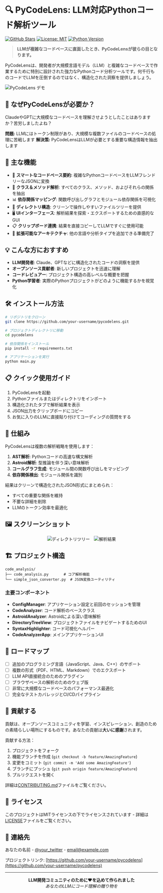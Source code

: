 # 🔍 PyCodeLens: LLM対応Pythonコード解析ツール

[![GitHub Stars](https://img.shields.io/github/stars/your-username/pycodelens?style=social)](https://github.com/your-username/pycodelens)
[![License: MIT](https://img.shields.io/badge/License-MIT-yellow.svg)](https://opensource.org/licenses/MIT)
[![Python Version](https://img.shields.io/badge/python-3.7%2B-blue)](https://www.python.org/downloads/)

> **LLMが複雑なコードベースに直面したとき、PyCodeLensが彼らの目となります。**

PyCodeLensは、開発者が大規模言語モデル（LLM）と複雑なコードベースで作業するために特別に設計された強力なPythonコード分析ツールです。何千行ものコードでLLMを圧倒するのではなく、構造化された洞察を提供しましょう。

![PyCodeLens デモ](https://via.placeholder.com/800x400?text=PyCodeLens+Demo)

## 🌟 なぜPyCodeLensが必要か？

ClaudeやGPTに大規模なコードベースを理解させようとしたことはありますか？苦労しましたよね？

**問題:** LLMにはトークン制限があり、大規模な複数ファイルのコードベースの処理に苦戦します
**解決策:** PyCodeLensはLLMが必要とする重要な構造情報を抽出します

## 🚀 主な機能

- 🔄 **スマートなコードベース要約**: 複雑なPythonコードベースをLLMフレンドリーなJSONに変換
- 🧩 **クラス＆メソッド解析**: すべてのクラス、メソッド、およびそれらの関係を抽出
- 📊 **依存関係マッピング**: 関数呼び出しグラフとモジュール依存関係を可視化
- 🌲 **ディレクトリ構造**: クリーンで操作しやすいファイルツリーを提供
- 🖥️ **UIインターフェース**: 解析結果を探索・エクスポートするための直感的なGUI
- 📋 **クリップボード連携**: 結果を直接コピーしてLLMですぐに使用可能
- 🔌 **拡張可能なアーキテクチャ**: 他の言語や分析タイプを追加できる準備完了

## 💡 こんな方におすすめ

- **LLM開発者**: Claude、GPTなどに構造化されたコードの洞察を提供
- **オープンソース貢献者**: 新しいプロジェクトを迅速に理解
- **コードレビュアー**: プロジェクト構造の高レベルな概要を把握
- **Python学習者**: 実際のPythonプロジェクトがどのように機能するかを視覚化

## 🛠️ インストール方法

```bash
# リポジトリをクローン
git clone https://github.com/your-username/pycodelens.git

# プロジェクトディレクトリに移動
cd pycodelens

# 依存関係をインストール
pip install -r requirements.txt

# アプリケーションを実行
python main.py
```

## 📋 クイック使用ガイド

1. PyCodeLensを起動
2. Pythonファイルまたはディレクトリをインポート
3. 構造化されたタブで解析結果を表示
4. JSON出力をクリップボードにコピー
5. お気に入りのLLMに直接貼り付けてコーディングの質問をする

## 🔮 仕組み

PyCodeLensは複数の解析戦略を使用します：

1. **AST解析**: Pythonコードの高速な構文解析
2. **Astroid解析**: 型推論を伴う深い意味解析
3. **コールグラフ生成**: モジュール間の関数呼び出しをマッピング
4. **依存関係検出**: モジュール関係を識別

結果はクリーンで構造化されたJSON形式にまとめられ：
- すべての重要な関係を維持
- 不要な詳細を削除
- LLMのトークン効率を最適化

## 🖼️ スクリーンショット

<div align="center">
  <img src="https://via.placeholder.com/400x250?text=ディレクトリツリー" alt="ディレクトリツリー" style="margin-right:10px"/>
  <img src="https://via.placeholder.com/400x250?text=解析結果" alt="解析結果"/>
</div>

## 🏗️ プロジェクト構造

```
code_analysis/
├── code_analysis.py       # コア解析機能
└── simple_json_converter.py  # JSON変換ユーティリティ
```

### 主要コンポーネント

- **ConfigManager**: アプリケーション設定と前回のセッションを管理
- **CodeAnalyzer**: コード解析のベースクラス
- **AstroidAnalyzer**: Astroidによる深い意味解析
- **DirectoryTreeView**: プロジェクトファイルをナビゲートするためのUI
- **SyntaxHighlighter**: コード可視化ヘルパー
- **CodeAnalyzerApp**: メインアプリケーションUI

## 🚀 ロードマップ

- [ ] 追加のプログラミング言語（JavaScript、Java、C++）のサポート
- [ ] 複数の形式（PDF、HTML、Markdown）でのエクスポート
- [ ] LLM API直接統合のためのプラグイン
- [ ] ブラウザベースの解析のためのウェブ版
- [ ] 非常に大規模なコードベースのパフォーマンス最適化
- [ ] 完全なテストカバレッジとCI/CDパイプライン

## 👥 貢献する

貢献は、オープンソースコミュニティを学習、インスピレーション、創造のための素晴らしい場所にするものです。あなたの貢献は**大いに感謝**されます。

貢献する方法：

1. プロジェクトをフォーク
2. 機能ブランチを作成 (`git checkout -b feature/AmazingFeature`)
3. 変更をコミット (`git commit -m 'Add some AmazingFeature'`)
4. ブランチにプッシュ (`git push origin feature/AmazingFeature`)
5. プルリクエストを開く

詳細は[CONTRIBUTING.md](CONTRIBUTING.md)ファイルをご覧ください。

## 📜 ライセンス

このプロジェクトはMITライセンスの下でライセンスされています - 詳細は[LICENSE](LICENSE)ファイルをご覧ください。

## 💌 連絡先

あなたの名前 - [@your_twitter](https://twitter.com/your_twitter) - email@example.com

プロジェクトリンク: [https://github.com/your-username/pycodelens](https://github.com/your-username/pycodelens)

---

<p align="center">
  <b>LLM開発コミュニティのために❤️を込めて作られました</b><br>
  <i>あなたのLLMにコード理解の贈り物を</i>
</p>